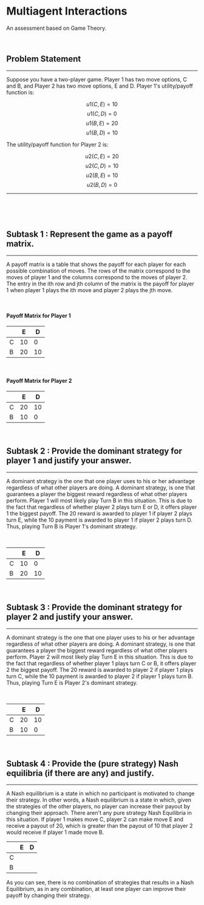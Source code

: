 # Multiagent Interactions

An assessment based on Game Theory.

<br>

## Problem Statement
<hr>

Suppose you have a two-player game. Player 1 has two move options, C and B, and Player 2 has two move options, E and D. Player 1's utility/payoff function is:


$$u1(C,E) = 10$$
$$ u1(C, D) = 0 $$
$$ u1(B,E) = 20 $$
$$ u1(B,D) = 10 $$

The utility/payoff function for Player 2 is:


$$ u2(C,E) = 20 $$
$$ u2(C, D) = 10 $$
$$ u2(B,E) = 10 $$
$$ u2(B, D) = 0 $$

<hr>
<br><br><br>


## Subtask 1 : Represent the game as a payoff matrix.

<hr>

A payoff matrix is a table that shows the payoff for each player for each possible combination of moves. The rows of the matrix correspond to the moves of player 1 and the columns correspond to the moves of player 2. The entry in the ith row and jth column of the matrix is the payoff for player 1 when player 1 plays the ith move and player 2 plays the jth move.

<br>

#### Payoff Matrix for Player 1

|   | E  | D  |
|---|----|----|
| C | 10 | 0  |
| B | 20 | 10 |

<br>

#### Payoff Matrix for Player 2

|   | E  | D  |
|---|----|----|
| C | 20 | 10 |
| B | 10 | 0  |

<br>

## Subtask 2 : Provide the dominant strategy for player 1 and justify your answer.
<hr>

A dominant strategy is the one that one player uses to his or her advantage regardless of what other players are doing. A dominant strategy, is one that guarantees a player the biggest reward regardless of what other players perform. Player 1 will most likely play Turn B in this situation. This is due to the fact that regardless of whether player 2 plays turn E or D, it offers player 1 the biggest payoff. The 20 reward is awarded to player 1 if player 2 plays turn E, while the 10 payment is awarded to player 1 if player 2 plays turn D. Thus, playing Turn B is Player 1's dominant strategy.

<br>


|   | E  | D  |
|---|----|----|
| C | 10 | 0  |
| B | 20 | 10 |

<br>




## Subtask 3 : Provide the dominant strategy for player 2 and justify your answer.
<hr>

A dominant strategy is the one that one player uses to his or her advantage regardless of what other players are doing. A dominant strategy, is one that guarantees a player the biggest reward regardless of what other players perform. Player 2 will most likely play Turn E in this situation. This is due to the fact that regardless of whether player 1 plays turn C or B, it offers player 2 the biggest payoff. The 20 reward is awarded to player 2 if player 1 plays turn C, while the 10 payment is awarded to player 2 if player 1 plays turn B. Thus, playing Turn E is Player 2's dominant strategy.

<br>

|   | E  | D  |
|---|----|----|
| C | 20 | 10 |
| B | 10 | 0  |

<br>

## Subtask 4 : Provide the (pure strategy) Nash equilibria (if there are any) and justify.
<hr>

A Nash equilibrium is a state in which no participant is motivated to change their strategy. In other words, a Nash equilibrium is a state in which, given the strategies of the other players, no player can increase their payout by changing their approach. There aren't any pure strategy Nash Equilibria in this situation. If player 1 makes move C, player 2 can make move E and receive a payout of 20, which is greater than the payout of 10 that player 2 would receive if player 1 made move B.

|   | E  | D  |
|---|----|----|
| C |    |    |
| B |    |    |

As you can see, there is no combination of strategies that results in a Nash Equilibrium, as in any combination, at least one player can improve their payoff by changing their strategy.


